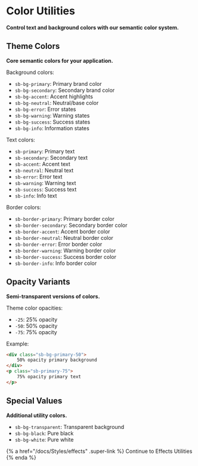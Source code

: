 # Color Utilities

**Control text and background colors with our semantic color system.**

## Theme Colors

**Core semantic colors for your application.**

Background colors:

- `sb-bg-primary`: Primary brand color
- `sb-bg-secondary`: Secondary brand color
- `sb-bg-accent`: Accent highlights
- `sb-bg-neutral`: Neutral/base color
- `sb-bg-error`: Error states
- `sb-bg-warning`: Warning states
- `sb-bg-success`: Success states
- `sb-bg-info`: Information states

Text colors:

- `sb-primary`: Primary text
- `sb-secondary`: Secondary text
- `sb-accent`: Accent text
- `sb-neutral`: Neutral text
- `sb-error`: Error text
- `sb-warning`: Warning text
- `sb-success`: Success text
- `sb-info`: Info text

Border colors:

- `sb-border-primary`: Primary border color
- `sb-border-secondary`: Secondary border color
- `sb-border-accent`: Accent border color
- `sb-border-neutral`: Neutral border color
- `sb-border-error`: Error border color
- `sb-border-warning`: Warning border color
- `sb-border-success`: Success border color
- `sb-border-info`: Info border color

## Opacity Variants

**Semi-transparent versions of colors.**

Theme color opacities:

- `-25`: 25% opacity
- `-50`: 50% opacity
- `-75`: 75% opacity

Example:
```html
<div class="sb-bg-primary-50">
    50% opacity primary background
</div>
<p class="sb-primary-75">
    75% opacity primary text
</p>
```


## Special Values

**Additional utility colors.**

- `sb-bg-transparent`: Transparent background
- `sb-bg-black`: Pure black
- `sb-bg-white`: Pure white

{% a href="/docs/Styles/effects" .super-link %}
Continue to Effects Utilities
{% enda %}
